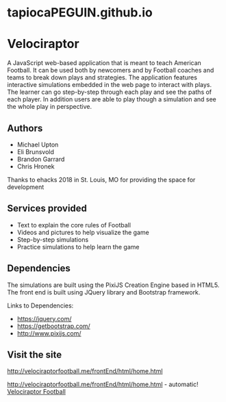# tapiocaPEGUIN.github.io


# Velociraptor

A JavaScript web-based application that is meant to teach American Football. It can be used
both by newcomers and by Football coaches and teams to break down plays and strategies.
The application features interactive simulations embedded in the web page to interact with
plays. The learner can go step-by-step through each play and see the paths of each player.
In addition users are able to play though a simulation and see the whole play in perspective.

## Authors
* Michael Upton
* Eli Brunsvold
* Brandon Garrard
* Chris Hronek

Thanks to ehacks 2018 in St. Louis, MO for providing the space for development

## Services provided
* Text to explain the core rules of Football
* Videos and pictures to help visualize the game
* Step-by-step simulations
* Practice simulations to help learn the game

## Dependencies
The simulations are built using the PixiJS Creation Engine based in HTML5.
The front end is built using JQuery library and Bootstrap framework.

Links to Dependencies:
* https://jquery.com/
* https://getbootstrap.com/
* http://www.pixijs.com/

## Visit the site
http://velociraptorfootball.me/frontEnd/html/home.html

http://velociraptorfootball.me/frontEnd/html/home.html - automatic!
[Velociraptor Football](http://velociraptorfootball.me/frontEnd/html/home.html)
